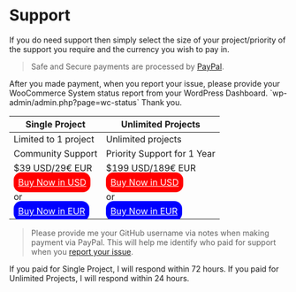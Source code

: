 # Support #

If you do need support then simply select the size of your project/priority of the support you require and the currency you wish to pay in.

> Safe and Secure payments are processed by [PayPal](https://www.paypal.com).

<aside class="success">
After you made payment, when you report your issue, please provide your WooCommerce System status report from your WordPress Dashboard. `wp-admin/admin.php?page=wc-status` Thank you.
</aside>

| Single Project | Unlimited Projects |
| -------------- | ------------------ |
| Limited to 1 project | Unlimited projects |
| Community Support | Priority Support for 1 Year |
| $39 USD/29€ EUR | $199 USD/189€ EUR |
| <a href="https://www.paypal.me/CodeBreaker/39usd" style="background-color:red; color:#fff; padding:8px; border-radius:14px">Buy Now in USD</a> | <a href="https://www.paypal.me/CodeBreaker/199usd" style="background-color:red; color:#fff; padding:8px; border-radius:14px">Buy Now in USD</a> |
| or | or |
| <a href="https://www.paypal.me/CodeBreaker/29eur" style="background-color:blue; color:#fff; padding:8px; border-radius:14px">Buy Now in EUR</a> | <a href="https://www.paypal.me/CodeBreaker/189eur" style="background-color:blue; color:#fff; padding:8px; border-radius:14px">Buy Now in EUR</a> |

> Please provide me your GitHub username via notes when making payment via PayPal. This will help me identify who paid for support when you [report your issue](https://github.com/seb86/WooCommerce-Cart-REST-API/issues/new).

<aside class="notice">
If you paid for Single Project, I will respond within 72 hours. If you paid for Unlimited Projects, I will respond within 24 hours.
</aside>
